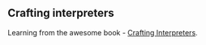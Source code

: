 ## Crafting interpreters
Learning from the awesome book - [Crafting Interpreters](https://craftinginterpreters.com/). 